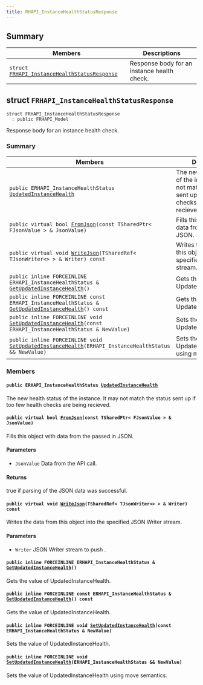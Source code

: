 ```yaml
---
title: RHAPI_InstanceHealthStatusResponse
---
```


## Summary

 Members                        | Descriptions                                
--------------------------------|---------------------------------------------
`struct `[`FRHAPI_InstanceHealthStatusResponse`](#structFRHAPI__InstanceHealthStatusResponse) | Response body for an instance health check.

## struct `FRHAPI_InstanceHealthStatusResponse` <a id="structFRHAPI__InstanceHealthStatusResponse"></a>

```
struct FRHAPI_InstanceHealthStatusResponse
  : public FRHAPI_Model
```

Response body for an instance health check.

### Summary

 Members                        | Descriptions                                
--------------------------------|---------------------------------------------
`public ERHAPI_InstanceHealthStatus `[`UpdatedInstanceHealth`](#structFRHAPI__InstanceHealthStatusResponse_1a5353d047babab8d0085993f33d3a82a8) | The new health status of the instance. It may not match the status sent up if too few health checks are being recieved.
`public virtual bool `[`FromJson`](#structFRHAPI__InstanceHealthStatusResponse_1aa9bca781bf2f7fd6288cd95951e41b09)`(const TSharedPtr< FJsonValue > & JsonValue)` | Fills this object with data from the passed in JSON.
`public virtual void `[`WriteJson`](#structFRHAPI__InstanceHealthStatusResponse_1aaa01464b90fe7f5414351b5281fcf1a4)`(TSharedRef< TJsonWriter<> > & Writer) const` | Writes the data from this object into the specified JSON Writer stream.
`public inline FORCEINLINE ERHAPI_InstanceHealthStatus & `[`GetUpdatedInstanceHealth`](#structFRHAPI__InstanceHealthStatusResponse_1a12b3914f7b5e921a367eff464829265b)`()` | Gets the value of UpdatedInstanceHealth.
`public inline FORCEINLINE const ERHAPI_InstanceHealthStatus & `[`GetUpdatedInstanceHealth`](#structFRHAPI__InstanceHealthStatusResponse_1ac27a6af7c4a950c49881703adf0b4072)`() const` | Gets the value of UpdatedInstanceHealth.
`public inline FORCEINLINE void `[`SetUpdatedInstanceHealth`](#structFRHAPI__InstanceHealthStatusResponse_1ad89cac0835facfe6be4e5a3de0ba77d0)`(const ERHAPI_InstanceHealthStatus & NewValue)` | Sets the value of UpdatedInstanceHealth.
`public inline FORCEINLINE void `[`SetUpdatedInstanceHealth`](#structFRHAPI__InstanceHealthStatusResponse_1afb40e8ababa5238b11832d41f3758df5)`(ERHAPI_InstanceHealthStatus && NewValue)` | Sets the value of UpdatedInstanceHealth using move semantics.

### Members

#### `public ERHAPI_InstanceHealthStatus `[`UpdatedInstanceHealth`](#structFRHAPI__InstanceHealthStatusResponse_1a5353d047babab8d0085993f33d3a82a8) <a id="structFRHAPI__InstanceHealthStatusResponse_1a5353d047babab8d0085993f33d3a82a8"></a>

The new health status of the instance. It may not match the status sent up if too few health checks are being recieved.

#### `public virtual bool `[`FromJson`](#structFRHAPI__InstanceHealthStatusResponse_1aa9bca781bf2f7fd6288cd95951e41b09)`(const TSharedPtr< FJsonValue > & JsonValue)` <a id="structFRHAPI__InstanceHealthStatusResponse_1aa9bca781bf2f7fd6288cd95951e41b09"></a>

Fills this object with data from the passed in JSON.

#### Parameters
* `JsonValue` Data from the API call.

#### Returns
true if parsing of the JSON data was successful.

#### `public virtual void `[`WriteJson`](#structFRHAPI__InstanceHealthStatusResponse_1aaa01464b90fe7f5414351b5281fcf1a4)`(TSharedRef< TJsonWriter<> > & Writer) const` <a id="structFRHAPI__InstanceHealthStatusResponse_1aaa01464b90fe7f5414351b5281fcf1a4"></a>

Writes the data from this object into the specified JSON Writer stream.

#### Parameters
* `Writer` JSON Writer stream to push .

#### `public inline FORCEINLINE ERHAPI_InstanceHealthStatus & `[`GetUpdatedInstanceHealth`](#structFRHAPI__InstanceHealthStatusResponse_1a12b3914f7b5e921a367eff464829265b)`()` <a id="structFRHAPI__InstanceHealthStatusResponse_1a12b3914f7b5e921a367eff464829265b"></a>

Gets the value of UpdatedInstanceHealth.

#### `public inline FORCEINLINE const ERHAPI_InstanceHealthStatus & `[`GetUpdatedInstanceHealth`](#structFRHAPI__InstanceHealthStatusResponse_1ac27a6af7c4a950c49881703adf0b4072)`() const` <a id="structFRHAPI__InstanceHealthStatusResponse_1ac27a6af7c4a950c49881703adf0b4072"></a>

Gets the value of UpdatedInstanceHealth.

#### `public inline FORCEINLINE void `[`SetUpdatedInstanceHealth`](#structFRHAPI__InstanceHealthStatusResponse_1ad89cac0835facfe6be4e5a3de0ba77d0)`(const ERHAPI_InstanceHealthStatus & NewValue)` <a id="structFRHAPI__InstanceHealthStatusResponse_1ad89cac0835facfe6be4e5a3de0ba77d0"></a>

Sets the value of UpdatedInstanceHealth.

#### `public inline FORCEINLINE void `[`SetUpdatedInstanceHealth`](#structFRHAPI__InstanceHealthStatusResponse_1afb40e8ababa5238b11832d41f3758df5)`(ERHAPI_InstanceHealthStatus && NewValue)` <a id="structFRHAPI__InstanceHealthStatusResponse_1afb40e8ababa5238b11832d41f3758df5"></a>

Sets the value of UpdatedInstanceHealth using move semantics.

